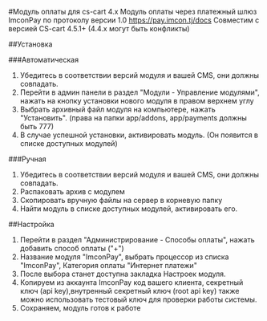 #Модуль оплаты для cs-cart 4.x
Модуль оплаты через платежный шлюз ImconPay по протоколу версии 1.0 https://pay.imcon.tj/docs
Совместим с версией CS-cart 4.5.1+ (4.4.х могут быть конфликты)

##Установка

###Автоматическая
1. Убедитесь в соответствии версий модуля и вашей CMS, они должны совпадать.
2. Перейти в админ панели в раздел "Модули - Управление модулями", нажать на кнопку установки нового модуля в правом верхнем углу
3. Выбрать архивный файл модуля на компьютере, нажать "Установить". (права на папки app/addons, app/payments должны быть 777)
4. В случае успешной установки, активировать модуль. (Он появится в списке доступных модулей)

###Ручная

1. Убедитесь в соответствии версий модуля и вашей CMS, они должны совпадать.
2. Распаковать архив с модулем
3. Скопировать вручную файлы на сервер в корневую папку
4. Найти модуль в списке доступных модулей, активировать его.

##Настройка


1. Перейти в раздел "Администрирование - Способы оплаты", нажать добавить способ оплаты ("+")
2. Название модуля "ImconPay", выбрать процессор из списка "ImconPay", Категория оплаты "Интернет платежи"
3. После выбора станет доступна закладка Настроек модуля.
4. Копируем из аккаунта ImconPay код вашего клиента, секретный ключ (api key),внутренный секретный ключ (root api key) также можно использовать тестовый ключ для проверки работы системы.
5. Сохраняем, модуль готов к работе
